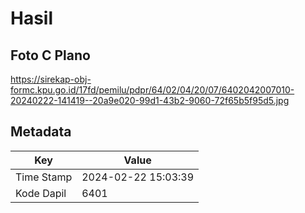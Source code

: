 # Hasil

## Foto C Plano

https://sirekap-obj-formc.kpu.go.id/17fd/pemilu/pdpr/64/02/04/20/07/6402042007010-20240222-141419--20a9e020-99d1-43b2-9060-72f65b5f95d5.jpg


## Metadata

| Key        | Value               |
| ---------- | ------------------- |
| Time Stamp | 2024-02-22 15:03:39 |
| Kode Dapil | 6401                |



